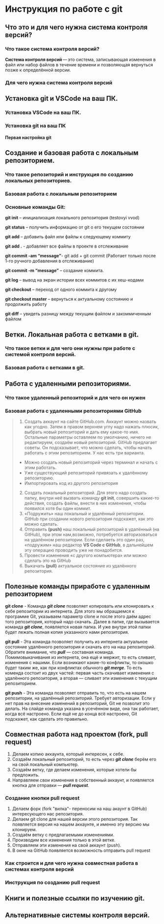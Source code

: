 # Инструкция по работе с git

## Что это и для чего нужна система контроля версий?
### Что такое система контроля версий?
 **Система контроля версий** — это система, записывающая изменения в файл или набор файлов в течение времени и позволяющая вернуться позже к определённой версии.
### Для чего нужна система контроля версий

## Установка git и VSCode на ваш ПК.

### Установка VSCode на ваш ПК.

### Установка git на ваш ПК

#### Первая настройка git

## Создание и базовая работа с локальным репозиторием.

### Что такое репозиторий и инструкция по созданию локальных репозиториев.

### Базовая работа с локальным репозиторием

### Основные команды Git:

**git init** – инициализация локального репозитория (testovyi vvod)

**git status** – получить информацию от git о его текущем состоянии

**git add** – добавить файл или файлы к следующему коммиту

**git add .** - добавляет все файлы в проекте в отслеживание

**git commit -am “message”**- git add + git commit (Работает только после 1-го ручного добавления в отслеживание)

**git commit -m “message”** – создание коммита.

**git log** – вывод на экран истории всех коммитов с их хеш-кодами

**git checkout** – переход от одного коммита к другому

**git checkout master** – вернуться к актуальному состоянию и продолжить работу

**git diff** – увидеть разницу между текущим файлом и закоммиченным файлом

## Ветки. Локальная работа с ветками в git.

### Что такое ветки и для чего они нужны при работе с системой контроля версий.

### Базовая работа с ветками в git.

## Работа с удаленными репозиториями.

### Что такое удаленный репозиторий и для чего он нужен

### Базовая работа с удаленными репозиториями GitHub
>1. Создать аккаунт на сайте GitHub.com. Аккаунт можно назвать как угодно. Затем в правом верхнем углу надо нажать плюсик, выбрать новый репозиторий и дать ему какое-то имя. Остальные параметры оставляем по умолчанию, ничего не редактируем, создаём новый репозиторий. GitHub предлагает советы. Он подсказывает, что можно сделать, чтобы начать работать с этим репозиторием. У нас есть три варианта. 
>   - Можно создать новый репозиторий через терминал и начать с этим работать.
>   - Уже существующий репозиторий привязать к удалённому репозиторию.
>   - Импортировать код из другого репозитория
>2. Создать локальный репозиторий. Для этого надо создать папку, внутри неё вызвать команду **git init**, совершить какие-то действия, создать файлы, внести в них изменения, чтобы появился хотя бы один коммит.
>3. «Подружить» наш локальный и удалённый репозитории. GitHub при создании нового репозитория подскажет, как это можно сделать.
>4. Отправить **(push)** наш локальный репозиторий в удалённый (на GitHub), при этом нам,возможно, потребуется авторизоваться на удалённом репозитории. Если сделаеть это один раз, «подружим» наш редактор **VS Code с GitHub**, в дальнейшем эту операцию
проводить уже не понадобится.
>5. Провести изменения «с другого компьютера» или можно сделать это на GitHub
>6. Выкачать **(pull)** актуальное состояние из удалённого репозитория.

## Полезные команды приработе с удаленным репозиторием
**git clone** - Команда ***git clone*** позволяет копировать или клонировать к себе репозитории из интернета. Для этого мы обращаемся к программе Git, указываем параметр clone и после этого даём адрес того репозитория, который надо скачать. Далее в папке, где вызывается команда ***git clone***, появляется новая папка. И уже внутри этой папки будет лежать полная копия указанного нами репозитория.

**git pull** - Эта команда позволяет получить из интернета актуальное состояние удалённого репозитория и скачать его на наш репозиторий. Обратите внимание, что ***pull*** — составная команда. Помимовыкачивания из интернета, она ещё и мержит, то есть сливает, изменения с нашими. Если возникают какие-то конфликты, то окошко будет таким же, как при конфликтах обычного ***git merge***. То есть коменда состоит из двух частей: первая часть скачивает изменения с удалённого репозитория, а вторая — сливает эти изменения с текущим репозиторием.

**git push** - Эта команда позволяет отправить то, что есть на нашем репозитории, на удалённый репозиторий. Требует авторизации. Если у нет прав на внесение изменений в репозиторий, Git не позволит это делать. На слайде команда указана в усечённом виде, она так работает, когда всё настроено. Если ещё не до конца всё настроено, Git подскажет, как сделать это правильно.

## Совместная работа над проектом (fork, pull request)

1. Делаем копию аккаунта, который интересен, к себе.
2. Создаём локальный репозиторий, то есть через ***git clone*** берём его на свой локальный компьютер.
3. Создаём ветку, где делаем изменения, которые хотели бы предложить.
4. Направляем свои изменения в собственный аккаунт, и появляется кнопка для отправки — ***pull request***.

### Создание кнопки pull request
1. Делаем форк (fork "вилка"- переносим на наш акаунт в GitHub) интересующего нас репозитория.
2. Делаем git clone для нашей версии этого репозитория. Так появляется версия на нашем аккаунте, и именно эту версию мы клонируем.
3. Создаём ветку с предлагаемыми изменениями.
4. Производим все изменения только в этой ветке.
5. Отправляем эти изменения на свой аккаунт (push).
6. В окне на GitHub появляется возможность отправить pull request

### Как строится и для чего нужна совместная работа в системах контроля версий

### Инструкция по созданию pull request

## Книги и полезные ссылки по изучению git.

## Альтернативные системы контроля версий.
